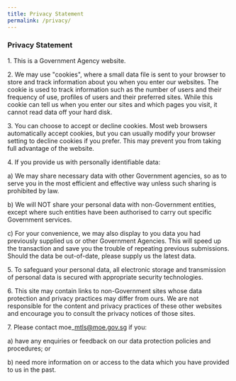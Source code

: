 ```yaml
---
title: Privacy Statement
permalink: /privacy/
---
```

### **Privacy Statement**

1\. This is a Government Agency website.

2\. We may use "cookies", where a small data file is sent to your browser to store and track information about you when you enter our websites. The cookie is used to track information such as the number of users and their frequency of use, profiles of users and their preferred sites. While this cookie can tell us when you enter our sites and which pages you visit, it cannot read data off your hard disk.

3\. You can choose to accept or decline cookies. Most web browsers automatically accept cookies, but you can usually modify your browser setting to decline cookies if you prefer. This may prevent you from taking full advantage of the website.

4\. If you provide us with personally identifiable data:  
  
a) We may share necessary data with other Government agencies, so as to serve you in the most efficient and effective way unless such sharing is prohibited by law.  
  
b) We will NOT share your personal data with non-Government entities, except where such entities have been authorised to carry out specific Government services.  
  
c) For your convenience, we may also display to you data you had previously supplied us or other Government Agencies. This will speed up the transaction and save you the trouble of repeating previous submissions. Should the data be out-of-date, please supply us the latest data.

5\. To safeguard your personal data, all electronic storage and transmission of personal data is secured with appropriate security technologies.

6\. This site may contain links to non-Government sites whose data protection and privacy practices may differ from ours. We are not responsible for the content and privacy practices of these other websites and encourage you to consult the privacy notices of those sites.

7\. Please contact moe\_mtls@moe.gov.sg if you:  
  
a) have any enquiries or feedback on our data protection policies and procedures; or  
  
b) need more information on or access to the data which you have provided to us in the past.